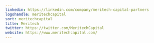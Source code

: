 ```yaml
---
linkedin: https://linkedin.com/company/meritech-capital-partners
logohandle: meritechcapital
sort: meritechcapital
title: Meritech
twitter: https://twitter.com/MeritechCapital
website: https://www.meritechcapital.com/
---
```

